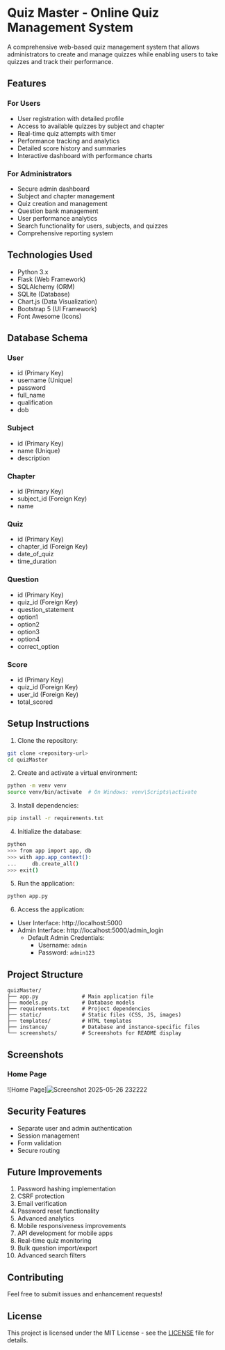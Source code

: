 
# Quiz Master - Online Quiz Management System

A comprehensive web-based quiz management system that allows administrators to create and manage quizzes while enabling users to take quizzes and track their performance.

## Features

### For Users
- User registration with detailed profile
- Access to available quizzes by subject and chapter
- Real-time quiz attempts with timer
- Performance tracking and analytics
- Detailed score history and summaries
- Interactive dashboard with performance charts

### For Administrators
- Secure admin dashboard
- Subject and chapter management
- Quiz creation and management
- Question bank management
- User performance analytics
- Search functionality for users, subjects, and quizzes
- Comprehensive reporting system

## Technologies Used
- Python 3.x
- Flask (Web Framework)
- SQLAlchemy (ORM)
- SQLite (Database)
- Chart.js (Data Visualization)
- Bootstrap 5 (UI Framework)
- Font Awesome (Icons)

## Database Schema

### User
- id (Primary Key)
- username (Unique)
- password
- full_name
- qualification
- dob

### Subject
- id (Primary Key)
- name (Unique)
- description

### Chapter
- id (Primary Key)
- subject_id (Foreign Key)
- name

### Quiz
- id (Primary Key)
- chapter_id (Foreign Key)
- date_of_quiz
- time_duration

### Question
- id (Primary Key)
- quiz_id (Foreign Key)
- question_statement
- option1
- option2
- option3
- option4
- correct_option

### Score
- id (Primary Key)
- quiz_id (Foreign Key)
- user_id (Foreign Key)
- total_scored

## Setup Instructions

1. Clone the repository:
```bash
git clone <repository-url>
cd quizMaster
```

2. Create and activate a virtual environment:
```bash
python -m venv venv
source venv/bin/activate  # On Windows: venv\Scripts\activate
```

3. Install dependencies:
```bash
pip install -r requirements.txt
```

4. Initialize the database:
```bash
python
>>> from app import app, db
>>> with app.app_context():
...     db.create_all()
>>> exit()
```

5. Run the application:
```bash
python app.py
```

6. Access the application:
- User Interface: http://localhost:5000
- Admin Interface: http://localhost:5000/admin_login  
  - Default Admin Credentials:
    - Username: `admin`
    - Password: `admin123`

## Project Structure

```
quizMaster/
├── app.py              # Main application file
├── models.py           # Database models
├── requirements.txt    # Project dependencies
├── static/             # Static files (CSS, JS, images)
├── templates/          # HTML templates
├── instance/           # Database and instance-specific files
└── screenshots/        # Screenshots for README display
```

## Screenshots

### Home Page

![Home Page]![Screenshot 2025-05-26 232222](https://github.com/user-attachments/assets/23c56002-71c5-482f-bdad-d16782a33929)

## Security Features
- Separate user and admin authentication
- Session management
- Form validation
- Secure routing

## Future Improvements
1. Password hashing implementation
2. CSRF protection
3. Email verification
4. Password reset functionality
5. Advanced analytics
6. Mobile responsiveness improvements
7. API development for mobile apps
8. Real-time quiz monitoring
9. Bulk question import/export
10. Advanced search filters

## Contributing
Feel free to submit issues and enhancement requests!

## License
This project is licensed under the MIT License - see the [LICENSE](LICENSE) file for details.
